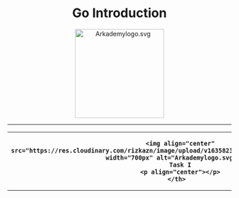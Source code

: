 <h1 align="center">
  Go Introduction
</h1>

<p align="center">
  <a href="https://www.fazztrack.com/">
    <img src="https://www.fazztrack.com/_nuxt/img/fazztrack-logo-color.db4c9cc.svg" width="200px" alt="Arkademylogo.svg" />
  </a>
</p>
<hr/>

<table>
  <tr>
    <th>
      
      <img align="center" src="https://res.cloudinary.com/rizkazn/image/upload/v1635823866/soal_1_week_16_femf8z.png" width="700px" alt="Arkademylogo.svg" />
      Task I
      <p align="center"></p>
    </th>
  </tr>
</table>

